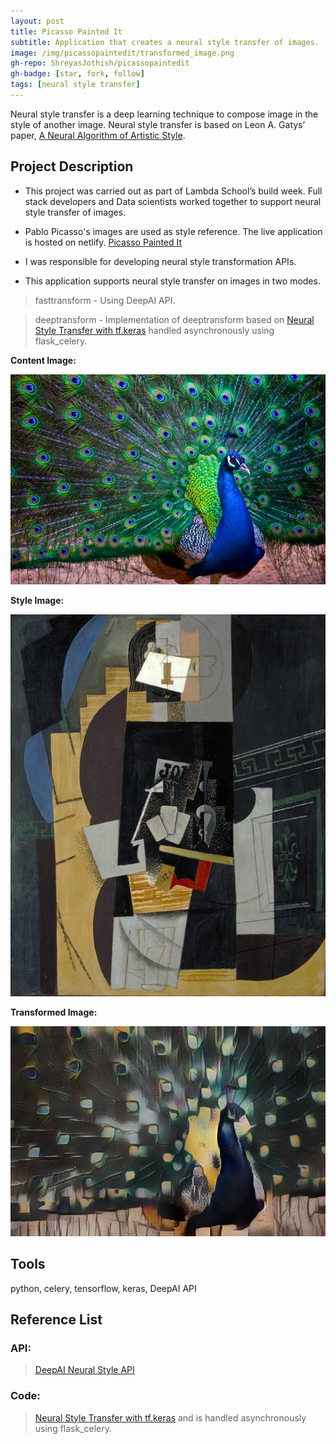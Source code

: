 ```yaml
---
layout: post
title: Picasso Painted It
subtitle: Application that creates a neural style transfer of images.
image: /img/picassopaintedit/transformed_image.png
gh-repo: ShreyasJothish/picassopaintedit
gh-badge: [star, fork, follow]
tags: [neural style transfer]
---
```


Neural style transfer is a deep learning technique to compose image in the style of another image. Neural style transfer is based on Leon A. Gatys’ paper, [A Neural Algorithm of Artistic Style](https://arxiv.org/abs/1508.06576).

## Project Description

* This project was carried out as part of Lambda School’s build week. Full stack developers and Data scientists worked together to support neural style transfer of images. 

* Pablo Picasso's images are used as style reference. The live application is hosted on netlify. [Picasso Painted It](https://picasso-frontend.netlify.com)

* I was responsible for developing neural style transformation APIs.

* This application supports neural style transfer on images in two modes.

> fasttransform - Using DeepAI API.

> deeptransform - Implementation of deeptransform based on [Neural Style Transfer with tf.keras](https://colab.research.google.com/github/tensorflow/models/blob/master/research/nst_blogpost/4_Neural_Style_Transfer_with_Eager_Execution.ipynb) handled asynchronously using flask_celery.

**Content Image:**

![](/img/picassopaintedit/content_image.jpg)

**Style Image:**

![](/img/picassopaintedit/style_image.jpg)

**Transformed Image:**

![](/img/picassopaintedit/transformed_image.png)

## Tools
python, celery, tensorflow, keras, DeepAI API

## Reference List

### API:

> [DeepAI Neural Style API](https://deepai.org/api-docs/#neural-style)

### Code:

> [Neural Style Transfer with tf.keras](https://colab.research.google.com/github/tensorflow/models/blob/master/research/nst_blogpost/4_Neural_Style_Transfer_with_Eager_Execution.ipynb) and is handled asynchronously using flask_celery.


